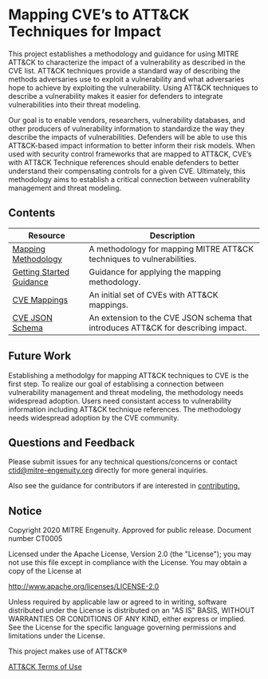 # Mapping CVE’s to ATT&CK Techniques for Impact

This project establishes a methodology and guidance for using MITRE ATT&CK to characterize the impact of a vulnerability as described in the CVE list. ATT&CK techniques provide a standard way of describing the methods adversaries use to exploit a vulnerability and what adversaries hope to achieve by exploiting the vulnerability. Using ATT&CK techniques to describe a vulnerability makes it easier for defenders to integrate vulnerabilities into their threat modeling. 

Our goal is to enable vendors, researchers, vulnerability databases, and other producers of vulnerability information to standardize the way they describe the impacts of vulnerabilities. Defenders will be able to use this ATT&CK-based impact information to better inform their risk models. When used with security control frameworks that are mapped to ATT&CK, CVE’s with ATT&CK Technique references should enable defenders to better understand their compensating controls for a given CVE. Ultimately, this methodology aims to establish a critical connection between vulnerability management and threat modeling.

## Contents

| Resource | Description |
| ---- | ---- |
| [Mapping Methodology](/Attack_to_Vulnerability_Mapping_Model.md) | A methodology for mapping MITRE ATT&CK techniques to vulnerabilities. |
| [Getting Started Guidance](/Getting_Started_with_ATT&CK_with_Vulnerabilties.md) | Guidance for applying the mapping methodology. |
| [CVE Mappings](/Att&ckToCveMappings.csv) | An initial set of CVEs with ATT&CK mappings. |
| [CVE JSON Schema](/CVE_JSON_5.0.schema) | An extension to the CVE JSON schema that introduces ATT&CK for describing impact.  |

## Future Work

Establishing a methodolgy for mapping ATT&CK techniques to CVE is the first step. To realize our goal of establising a connection between vulnerability management and threat modeling, the methodology needs widespread adoption. Users need consistant access to vulnerability information including ATT&CK technique references. The methodology needs widespread adoption by the CVE community. 

## Questions and Feedback

Please submit issues for any technical questions/concerns or contact ctid@mitre-engenuity.org directly for more general inquiries.

Also see the guidance for contributors if are interested in [contributing.](/CONTRIBUTING.md)

## Notice

Copyright 2020 MITRE Engenuity. Approved for public release. Document number CT0005

Licensed under the Apache License, Version 2.0 (the "License"); you may not use this file except in compliance with the License. You may obtain a copy of the License at

http://www.apache.org/licenses/LICENSE-2.0

Unless required by applicable law or agreed to in writing, software distributed under the License is distributed on an "AS IS" BASIS, WITHOUT WARRANTIES OR CONDITIONS OF ANY KIND, either express or implied. See the License for the specific language governing permissions and limitations under the License.

This project makes use of ATT&CK®

[ATT&CK Terms of Use](https://attack.mitre.org/resources/terms-of-use/)
